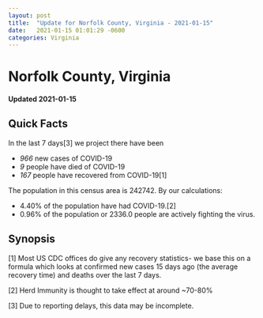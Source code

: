 ```yaml
---
layout: post
title:  "Update for Norfolk County, Virginia - 2021-01-15"
date:   2021-01-15 01:01:29 -0600
categories: Virginia
---
```


# Norfolk County, Virginia
#### Updated 2021-01-15

## Quick Facts

In the last 7 days[3] we project there have been
- *966* new cases of COVID-19
- *9* people have died of COVID-19
- *167* people have recovered from COVID-19[1]

The population in this census area is 242742. By our calculations:
- 4.40% of the population have had COVID-19.[2]
- 0.96% of the population or 2336.0 people are actively fighting the virus.

## Synopsis




[1] Most US CDC offices do give any recovery statistics- we base this on a formula which looks at confirmed new cases
15 days ago (the average recovery time) and deaths over the last 7 days.

[2] Herd Immunity is thought to take effect at around ~70-80%

[3] Due to reporting delays, this data may be incomplete.
 
    